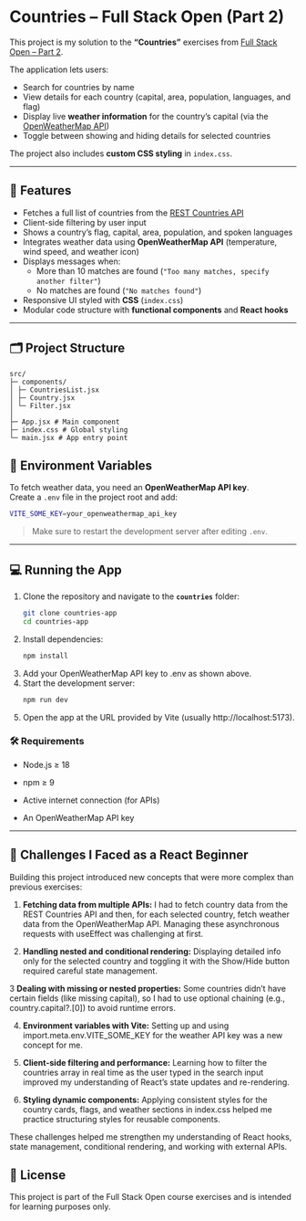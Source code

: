 # Countries – Full Stack Open (Part 2)

This project is my solution to the **“Countries”** exercises from [Full Stack Open – Part 2](https://fullstackopen.com/en/part2).

The application lets users:
- Search for countries by name
- View details for each country (capital, area, population, languages, and flag)
- Display live **weather information** for the country’s capital (via the [OpenWeatherMap API](https://openweathermap.org/api))
- Toggle between showing and hiding details for selected countries

The project also includes **custom CSS styling** in `index.css`.

---

## 🚀 Features
- Fetches a full list of countries from the [REST Countries API](https://restcountries.com/)
- Client-side filtering by user input
- Shows a country’s flag, capital, area, population, and spoken languages
- Integrates weather data using **OpenWeatherMap API** (temperature, wind speed, and weather icon)
- Displays messages when:
  - More than 10 matches are found (`"Too many matches, specify another filter"`)
  - No matches are found (`"No matches found"`)
- Responsive UI styled with **CSS** (`index.css`)
- Modular code structure with **functional components** and **React hooks**

---

## 🗂️ Project Structure

```
src/
├─ components/
│ ├─ CountriesList.jsx
│ ├─ Country.jsx
│ └─ Filter.jsx
│ 
├─ App.jsx # Main component
├─ index.css # Global styling
└─ main.jsx # App entry point
```

## 🔑 Environment Variables
To fetch weather data, you need an **OpenWeatherMap API key**.  
Create a `.env` file in the project root and add:
```bash
VITE_SOME_KEY=your_openweathermap_api_key
````
> Make sure to restart the development server after editing `.env`.
---
## 💻 Running the App

1. Clone the repository and navigate to the **`countries`** folder:
	```bash
	git clone countries-app
	cd countries-app
	```
2. Install dependencies:
	```bash
	npm install
	```
3. Add your OpenWeatherMap API key to .env as shown above.
4. Start the development server:
	```bash
	npm run dev
	````
5. Open the app at the URL provided by Vite (usually http://localhost:5173).

### 🛠️ Requirements

- Node.js ≥ 18

- npm ≥ 9

- Active internet connection (for APIs)

- An OpenWeatherMap API key

---
## 🌱 Challenges I Faced as a React Beginner

Building this project introduced new concepts that were more complex than previous exercises:

1. **Fetching data from multiple APIs:**
I had to fetch country data from the REST Countries API and then, for each selected country, fetch weather data from the OpenWeatherMap API.
Managing these asynchronous requests with useEffect was challenging at first.

2. **Handling nested and conditional rendering:**
Displaying detailed info only for the selected country and toggling it with the Show/Hide button required careful state management.

3 **Dealing with missing or nested properties:**
Some countries didn’t have certain fields (like missing capital), so I had to use optional chaining (e.g., country.capital?.[0]) to avoid runtime errors.

4. **Environment variables with Vite:**
Setting up and using import.meta.env.VITE_SOME_KEY for the weather API key was a new concept for me.

5. **Client-side filtering and performance:**
Learning how to filter the countries array in real time as the user typed in the search input improved my understanding of React’s state updates and re-rendering.

6. **Styling dynamic components:**
Applying consistent styles for the country cards, flags, and weather sections in index.css helped me practice structuring styles for reusable components.

These challenges helped me strengthen my understanding of React hooks, state management, conditional rendering, and working with external APIs.

## 📜 License

This project is part of the Full Stack Open course exercises and is intended for learning purposes only.

